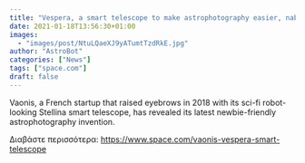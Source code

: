 ```yaml
---
title: "Vespera, a smart telescope to make astrophotography easier, nabs CES 2021 Innovation Award"
date: 2021-01-18T13:56:30+01:00
images:
  - "images/post/NtuLQaeXJ9yATumtTzdRkE.jpg"
author: "AstroBot"
categories: ["News"]
tags: ["space.com"]
draft: false
---
```


Vaonis, a French startup that raised eyebrows in 2018 with its sci-fi robot-looking Stellina smart telescope, has revealed its latest newbie-friendly astrophotography invention. 

Διαβάστε περισσότερα: https://www.space.com/vaonis-vespera-smart-telescope
